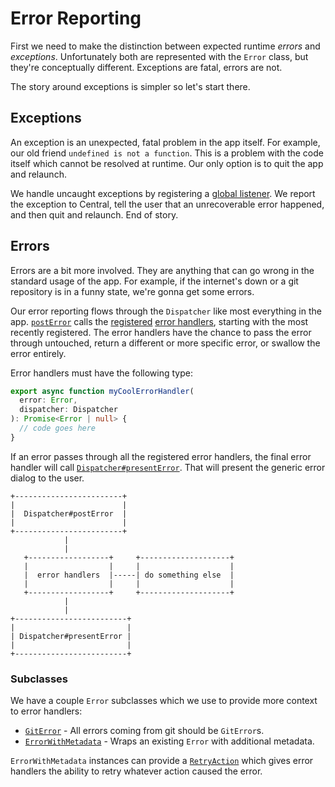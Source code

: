 # Error Reporting

First we need to make the distinction between expected runtime _errors_ and
_exceptions_. Unfortunately both are represented with the `Error` class, but
they're conceptually different. Exceptions are fatal, errors are not.

The story around exceptions is simpler so let's start there.

## Exceptions

An exception is an unexpected, fatal problem in the app itself. For example, our
old friend `undefined is not a function`. This is a problem with the code itself
which cannot be resolved at runtime. Our only option is to quit the app and
relaunch.

We handle uncaught exceptions by registering a
[global listener](https://github.com/desktop/desktop/blob/fb4e7356/app/src/ui/index.tsx#L75).
We report the exception to Central, tell the user that an unrecoverable error
happened, and then quit and relaunch. End of story.

## Errors

Errors are a bit more involved. They are anything that can go wrong in the
standard usage of the app. For example, if the internet's down or a git
repository is in a funny state, we're gonna get some errors.

Our error reporting flows through the `Dispatcher` like most everything in the
app.
[`postError`](https://github.com/desktop/desktop/blob/fb4e7356/app/src/lib/dispatcher/dispatcher.ts#L308)
calls the
[registered](https://github.com/desktop/desktop/blob/fb4e7356/app/src/lib/dispatcher/dispatcher.ts#L711)
[error handlers](https://github.com/desktop/desktop/blob/fb4e7356/app/src/lib/dispatcher/error-handlers.ts),
starting with the most recently registered. The error handlers have the chance
to pass the error through untouched, return a different or more specific error,
or swallow the error entirely.

Error handlers must have the following type:

```typescript
export async function myCoolErrorHandler(
  error: Error,
  dispatcher: Dispatcher
): Promise<Error | null> {
  // code goes here
}
```

If an error passes through all the registered error handlers, the final error
handler will call
[`Dispatcher#presentError`](https://github.com/desktop/desktop/blob/75445ea6/app/src/lib/dispatcher/dispatcher.ts#L334).
That will present the generic error dialog to the user.

```
+------------------------+
|                        |
|  Dispatcher#postError  |
|                        |
+------------------------+
            |
            |
   +------------------+     +--------------------+
   |                  |     |                    |
   |  error handlers  |-----| do something else  |
   |                  |     |                    |
   +------------------+     +--------------------+
            |
            |
+-------------------------+
|                         |
| Dispatcher#presentError |
|                         |
+-------------------------+
```

### Subclasses

We have a couple `Error` subclasses which we use to provide more context to
error handlers:

* [`GitError`](https://github.com/desktop/desktop/blob/75445ea6/app/src/lib/git/core.ts#L62) -
  All errors coming from git should be `GitError`s.
* [`ErrorWithMetadata`](https://github.com/desktop/desktop/blob/75445ea6/app/src/lib/error-with-metadata.ts) -
  Wraps an existing `Error` with additional metadata.

`ErrorWithMetadata` instances can provide a
[`RetryAction`](https://github.com/desktop/desktop/blob/75445ea6/app/src/lib/retry-actions.ts)
which gives error handlers the ability to retry whatever action caused the
error.
